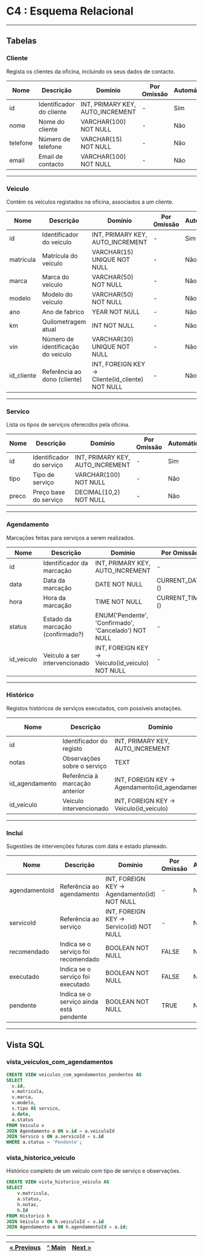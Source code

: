 # C4 : Esquema Relacional

---

## Tabelas

### Cliente

Regista os clientes da oficina, incluindo os seus dados de contacto.

| Nome        | Descrição               | Domínio                          | Por Omissão | Automático | Nulo |
|-------------|--------------------------|-----------------------------------|--------------|-------------|------|
| id  | Identificador do cliente | INT, PRIMARY KEY, AUTO_INCREMENT | -            | Sim         | Não  |
| nome        | Nome do cliente          | VARCHAR(100) NOT NULL            | -            | Não         | Não  |
| telefone    | Número de telefone       | VARCHAR(15) NOT NULL             | -            | Não         | Não  |
| email       | Email de contacto        | VARCHAR(100) NOT NULL            | -            | Não         | Não  |

---

### Veiculo

Contém os veículos registados na oficina, associados a um cliente.

| Nome        | Descrição                       | Domínio                                             | Por Omissão | Automático | Nulo |
|-------------|----------------------------------|------------------------------------------------------|--------------|-------------|------|
| id  | Identificador do veículo         | INT, PRIMARY KEY, AUTO_INCREMENT                     | -            | Sim         | Não  |
| matricula   | Matrícula do veículo             | VARCHAR(15) UNIQUE NOT NULL                          | -            | Não         | Não  |
| marca       | Marca do veículo                 | VARCHAR(50) NOT NULL                                 | -            | Não         | Não  |
| modelo      | Modelo do veículo                | VARCHAR(50) NOT NULL                                 | -            | Não         | Não  |
| ano         | Ano de fabrico                   | YEAR NOT NULL                                        | -            | Não         | Não  |
| km          | Quilometragem atual              | INT NOT NULL                                         | -            | Não         | Não  |
| vin         | Número de identificação do veículo | VARCHAR(30) UNIQUE NOT NULL                        | -            | Não         | Não  |
| id_cliente  | Referência ao dono (cliente)     | INT, FOREIGN KEY → Cliente(id_cliente) NOT NULL     | -            | Não         | Não  |

---

### Servico

Lista os tipos de serviços oferecidos pela oficina.

| Nome        | Descrição              | Domínio                              | Por Omissão | Automático | Nulo |
|-------------|-------------------------|---------------------------------------|--------------|-------------|------|
| id  | Identificador do serviço| INT, PRIMARY KEY, AUTO_INCREMENT     | -            | Sim         | Não  |
| tipo        | Tipo de serviço         | VARCHAR(100) NOT NULL                | -            | Não         | Não  |
| preco       | Preço base do serviço   | DECIMAL(10,2) NOT NULL               | -            | Não         | Não  |

---

### Agendamento

Marcações feitas para serviços a serem realizados.

| Nome               | Descrição                         | Domínio                                          | Por Omissão | Automático | Nulo |
|--------------------|------------------------------------|--------------------------------------------------|--------------|-------------|------|
| id    | Identificador da marcação          | INT, PRIMARY KEY, AUTO_INCREMENT                | -            | Sim         | Não  |
| data               | Data da marcação                   | DATE NOT NULL                                   | CURRENT_DATE ()            | Não         | Não  |
| hora               | Hora da marcação                   | TIME NOT NULL                                   | CURRENT_TIME ()          | Não         | Não  |
| status | Estado da marcação (confirmado?)   | ENUM('Pendente', 'Confirmado', 'Cancelado') NOT NULL                            | -            | Não         | Não  |
| id_veiculo         | Veículo a ser intervencionado      | INT, FOREIGN KEY → Veiculo(id_veiculo) NOT NULL | -            | Não         | Não  |

---

### Histórico

Registos históricos de serviços executados, com possíveis anotações.

| Nome         | Descrição                       | Domínio                                               | Por Omissão | Automático | Nulo |
|--------------|----------------------------------|--------------------------------------------------------|--------------|-------------|------|
| id | Identificador do registo         | INT, PRIMARY KEY, AUTO_INCREMENT                      | -            | Sim         | Não  |
| notas        | Observações sobre o serviço      | TEXT                                                  | -            | Não         | Sim  |
| id_agendamento | Referência à marcação anterior | INT, FOREIGN KEY → Agendamento(id_agendamento)       | -            | Não         | Não  |
| id_veiculo   | Veículo intervencionado          | INT, FOREIGN KEY → Veiculo(id_veiculo)               | -            | Não         | Não  |

---

### Inclui

Sugestões de intervenções futuras com data e estado planeado.

| Nome        | Descrição                       | Domínio                                        | Por Omissão | Automático | Nulo |
|-------------|----------------------------------|------------------------------------------------|--------------|-------------|------|
| agendamentoId     | Referência ao agendamento            | INT, FOREIGN KEY → Agendamento(id) NOT NULL          | -            | Não         | Não  |
| servicoId   | Referência ao serviço        | INT, FOREIGN KEY → Servico(id) NOT NULL                             | -            | Não         | Não  |
| recomendado        | Indica se o serviço foi recomendado                    | BOOLEAN NOT NULL                                 | FALSE            | Não         | Não  |
| executado      | Indica se o serviço foi executado           | BOOLEAN NOT NULL                          | FALSE            | Não         | Não  |
| pendente  | Indica se o serviço ainda está pendente               | BOOLEAN NOT NULL | TRUE          | Não         | Não  |

---

## Vista SQL

### vista_veiculos_com_agendamentos

```sql
CREATE VIEW veiculos_com_agendamentos_pendentes AS
SELECT 
  v.id,
  v.matricula,
  v.marca,
  v.modelo,
  s.tipo AS servico,
  a.data,
  a.status
FROM Veiculo v
JOIN Agendamento a ON v.id = a.veiculoId
JOIN Servico s ON a.servicoId = s.id
WHERE a.status = 'Pendente';
```

### vista_historico_veiculo
Histórico completo de um veículo com tipo de serviço e observações.

```sql
CREATE VIEW vista_historico_veiculo AS
SELECT
    v.matricula,
    a.status,
    h.notas,
    h.Id
FROM Historico h
JOIN Veiculo v ON h.veiculoId = v.id
JOIN Agendamento a ON h.agendamentoId = a.id;
```

---

| [< Previous](RPF03.md) | [^ Main](../../README.md) | [Next >](RPF05.md) |
|:----------------------------------:|:----------------------------------:|:----------------------------------:|
